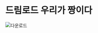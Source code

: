 # 드림로드 우리가 짱이다

![다운로드](https://user-images.githubusercontent.com/74854823/99900229-be841600-2cf1-11eb-9d0c-bafaa206de89.jpeg)
